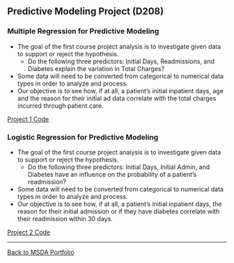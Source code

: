 ## Predictive Modeling Project (D208)
### Multiple Regression for Predictive Modeling
- The goal of the first course project analysis is to investigate given data to support or reject the hypothesis. 
  - Do the following three predictors: Initial Days, Readmissions, and Diabetes explain the variation in Total Charges?
- Some data will need to be converted from categorical to numerical data types in order to analyze and process. 
- Our objective is to see how, if at all, a patient’s initial inpatient days, age and the reason for their initial ad data correlate with the total charges incurred through patient care.


[Project 1 Code](https://github.com/jasonewillis/D208_PredictiveModeling/blob/main/PA%202%20-%20MULTIPLE%20REGRESSION%20FOR%20PREDICTIVE%20MODELING/PA2-%20LOGISTIC%20REGRESSION%20FOR%20PREDICTIVE%20MODELING.pdf)
### Logistic Regression for Predictive Modeling
- The goal of the first course project analysis is to investigate given data to support or reject the hypothesis. 
  - Do the following three predictors: Initial Days, Initial Admin, and Diabetes have an influence on the probability of a patient’s readmission?
- Some data will need to be converted from categorical to numerical data types in order to analyze and process. 
- Our objective is to see how, if at all, a patient’s initial inpatient days, the reason for their initial admission or if they have diabetes correlate with their readmission within 30 days.


[Project 2 Code](https://github.com/jasonewillis/MSDA_Portfolio/blob/main/D208_PredictiveModeling/D208_LogisticRegressionForPredictiveModeling_PA2.pdf)

___

[Back to MSDA Portfolio](https://github.com/jasonewillis/MSDA_Portfolio)

